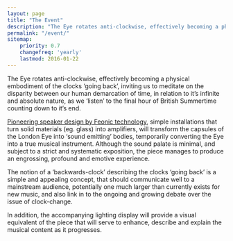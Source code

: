 ```yaml
---
layout: page
title: "The Event"
description: "The Eye rotates anti-clockwise, effectively becoming a physical embodiment of the clocks ‘going back’, inviting us to meditate on the disparity between our human demarcation of time, in relation to it’s infinite and absolute nature, as we ‘listen’ to the final hour of British Summertime counting down to it’s end."
permalink: "/event/"
sitemap:
    priority: 0.7
    changefreq: 'yearly'
    lastmod: 2016-01-22
---
```


The Eye rotates anti-clockwise, effectively becoming a physical embodiment of the clocks ‘going back’, inviting us to meditate on the disparity between our human demarcation of time, in relation to it’s infinite and absolute nature, as we ‘listen’ to the final hour of British Summertime counting down to it’s end.

[Pioneering speaker design by Feonic technology](http://www.feonic.com/), simple installations that turn solid materials (eg. glass) into amplifiers, will transform the capsules of the London Eye into ‘sound emitting’ bodies, temporarily converting the Eye into a true musical instrument. Although the sound palate is minimal, and subject to a strict and systematic exposition, the piece manages to produce an engrossing, profound and emotive experience.

The notion of a ‘backwards-clock’ describing the clocks ‘going back’ is a simple and appealing concept, that should communicate well to a mainstream audience, potentially one much larger than currently exists for new music, and also link in to the ongoing and growing debate over the issue of clock-change.

In addition, the accompanying lighting display will provide a visual equivalent of the piece that will serve to enhance, describe and explain the musical content as it progresses.

